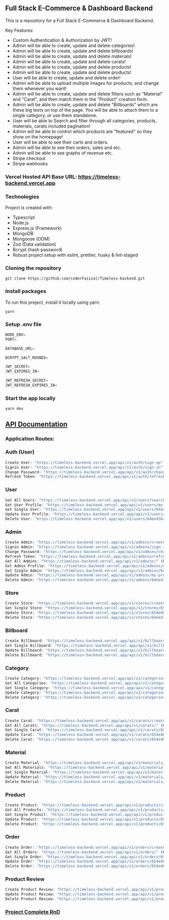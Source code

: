 ## Full Stack E-Commerce & Dashboard Backend

This is a repository for a Full Stack E-Commerce & Dashboard Backend.

Key Features:

- Custom Authentication & Authorization by JWT!
- Admin will be able to create, update and delete categories!
- Admin will be able to create, update and delete billboards!
- Admin will be able to create, update and delete materials!
- Admin will be able to create, update and delete carats!
- Admin will be able to create, update and delete products!
- Admin will be able to create, update and delete products!
- User will be able to create, update and delete order!
- Admin will be able to upload multiple images for products, and change them whenever you want!
- Admin will be able to create, update and delete filters such as "Material" and "Carat", and then match them in the "Product" creation form.
- Admin will be able to create, update and delete "Billboards" which are these big texts on top of the page. You will be able to attach them to a single category, or use them standalone.
- User will be able to Search and filter through all categories, products, materials, carats included pagination!
- Admin will be able to control which products are "featured" so they show on the homepage!
- User will be able to see their carts and orders.
- Admin will be able to see their orders, sales and etc.
- Admin will be able to see graphs of revenue etc.
- Stripe checkout
- Stripe webhooks

### Vercel Hosted API Base URL: https://timeless-backend.vercel.app

### Technologies

Project is created with:

- Typescript
- Node.js
- Express.js (Framework)
- MongoDB
- Mongoose (ODM)
- Zod (Data validation)
- Bcrypt (hash password)
- Robust project setup with eslint, prettier, husky & lint-staged

### Cloning the repository

```shell
git clone https://github.com/coderFaiisal/Timeless-backend.git
```

### Install packages

To run this project, install it locally using yarn:

```shell
yarn
```

### Setup .env file

```ts
NODE_ENV=
PORT=

DATABASE_URL=

BCRYPT_SALT_ROUNDS=

JWT_SECRET=
JWT_EXPIRES_IN=

JWT_REFRESH_SECRET=
JWT_REFRESH_EXPIRES_IN=
```

### Start the app locally

```shell
yarn dev
```

## [API Documentation](https://documenter.getpostman.com/view/29322785/2s9YXk3gAs)

### Application Routes:

### Auth (User)

```ts
Create User: "https://timeless-backend.vercel.app/api/v1/auth/sign-up" (POST)
Signin User: "https://timeless-backend.vercel.app/api/v1/auth/sign-in" (POST)
Change Password: "https://timeless-backend.vercel.app/api/v1/auth/change-password" (POST)
Refresh Token: "https://timeless-backend.vercel.app/api/v1/auth/refresh-token" (POST)
```

### User

```ts
Get All Users: "https://timeless-backend.vercel.app/api/v1/users?search&filter" (GET) (Admin)
Get User Profile: "https://timeless-backend.vercel.app/api/v1/users/my-profile" (GET) (Auth User)
Get Single User: "https://timeless-backend.vercel.app/api/v1/users/64ee43b42c55973c5e376ac8" (Single GET) (Admin)
Update User Profile: "https://timeless-backend.vercel.app/api/v1/users/my-profile" (PATCH) (Auth User)
Delete User: "https://timeless-backend.vercel.app/api/v1/users/64ee43b42c55973c5e376ac8" (DELETE) (Auth User)
```

### Admin

```ts
Create Admin: "https://timeless-backend.vercel.app/api/v1/admins/create-admin" (POST)
Signin Admin: "https://timeless-backend.vercel.app/api/v1/admins/sign-in" (POST)
Change Password: "https://timeless-backend.vercel.app/api/v1/admins/change-password" (POST)
Refresh Token: "https://timeless-backend.vercel.app/api/v1/admins/refresh-token" (POST)
Get All Admins: "https://timeless-backend.vercel.app/api/v1/admins/" (GET) (Admin)
Get Admin Profile: "https://timeless-backend.vercel.app/api/v1/admins/my-profile" (GET) (Admin)
Get Single Admin: "https://timeless-backend.vercel.app/api/v1/admins/64ee43b42c55973c5e376ac8" (GET) (Admin)
Update Admin: "https://timeless-backend.vercel.app/api/v1/admins/my-profile" (PATCH) (Admin)
Delete Admin: "https://timeless-backend.vercel.app/api/v1/admins/64ee43b42c55973c5e376ac8" (DELETE) (Admin)
```

### Store

```ts
Create Store: "https://timeless-backend.vercel.app/api/v1/stores/create-store" (POST) (Admin)
Get Single Store: "https://timeless-backend.vercel.app/api/v1/stores/654e4850e878e7c1c8804100" (GET) (Admin)
Update Store: "https://timeless-backend.vercel.app/api/v1/stores/654e4850e878e7c1c8804100" (PATCH) (Admin)
Delete Store: "https://timeless-backend.vercel.app/api/v1/stores/64ee43b42c55973c5e376ac8" (DELETE) (Super Admin)
```

### Billboard

```ts
Create Billboard: "https://timeless-backend.vercel.app/api/v1/billboards/create-billboard" (POST) (Admin)
Get Single Billboard: "https://timeless-backend.vercel.app/api/v1/billboards/654e4850e878e7c1c8804100" (GET) (Admin)
Update Billboard: "https://timeless-backend.vercel.app/api/v1/billboards/654e4850e878e7c1c8804100" (PATCH) (Admin)
Delete Billboard: "https://timeless-backend.vercel.app/api/v1/billboards/654e4850e878e7c1c8804100" (DELETE) (Super Admin)
```

### Category

```ts
Create Category: "https://timeless-backend.vercel.app/api/v1/categories/create-category" (POST) (Admin)
Get All Categories: "https://timeless-backend.vercel.app/api/v1/categories/" (GET)
Get Single Category: "https://timeless-backend.vercel.app/api/v1/categories/654e4850e878e7c1c8804100" (GET)
Update Category: "https://timeless-backend.vercel.app/api/v1/categories/654e4850e878e7c1c8804100" (PATCH) (Admin)
Delete Category: "https://timeless-backend.vercel.app/api/v1/categories/654e4850e878e7c1c8804100" (DELETE) (Super Admin)
```

### Carat

```ts
Create Carat: "https://timeless-backend.vercel.app/api/v1/carats/create-carat" (POST) (Admin)
Get All Carats: "https://timeless-backend.vercel.app/api/v1/carats/" (GET) (Admin)
Get Single Carat: "https://timeless-backend.vercel.app/api/v1/carats/654e4850e878e7c1c8804100" (GET) (Admin)
Update Carat: "https://timeless-backend.vercel.app/api/v1/carats/654e4850e878e7c1c8804100" (PATCH) (Admin)
Delete Carat: "https://timeless-backend.vercel.app/api/v1/carats/654e4850e878e7c1c8804100" (DELETE) (Super Admin)
```

### Material

```ts
Create Material: "https://timeless-backend.vercel.app/api/v1/materials/create-material" (POST) (Admin)
Get All Materials: "https://timeless-backend.vercel.app/api/v1/materials/" (GET) (Admin)
Get Single Material: "https://timeless-backend.vercel.app/api/v1/materials/654e4850e878e7c1c8804100" (GET) (Admin)
Update Material: "https://timeless-backend.vercel.app/api/v1/materials/654e4850e878e7c1c8804100" (PATCH) (Admin)
Delete Material: "https://timeless-backend.vercel.app/api/v1/materials/654e4850e878e7c1c8804100" (DELETE) (Super Admin)
```

### Product

```ts
Create Product: "https://timeless-backend.vercel.app/api/v1/products/create-product" (POST) (Admin)
Get All Products: "https://timeless-backend.vercel.app/api/v1/products/" (GET)
Get Single Product: "https://timeless-backend.vercel.app/api/v1/products/654e4850e878e7c1c8804100" (GET)
Update Product: "https://timeless-backend.vercel.app/api/v1/products/654e4850e878e7c1c8804100" (PATCH) (Admin)
Delete Product: "https://timeless-backend.vercel.app/api/v1/products/654e4850e878e7c1c8804100" (DELETE) (Super Admin)
```

### Order

```ts
Create Order: "https://timeless-backend.vercel.app/api/v1/orders/create-order" (POST) (User)
Get All Orders: "https://timeless-backend.vercel.app/api/v1/orders/" (GET) (Admin & Auth User)
Get Single Order: "https://timeless-backend.vercel.app/api/v1/orders/654e4850e878e7c1c8804100" (GET) (Admin & Auth User)
Update Order: "https://timeless-backend.vercel.app/api/v1/orders/654e4850e878e7c1c8804100" (PATCH) (Admin & Auth User)
Delete Order: "https://timeless-backend.vercel.app/api/v1/orders/654e4850e878e7c1c8804100" (DELETE) (Admin & Auth User)
```

### Product Review

```ts
Create Product Review: "https://timeless-backend.vercel.app/api/v1/productReviews/654f59d43c04a5a4966d5917" (POST) (User)
Update Product Review: "https://timeless-backend.vercel.app/api/v1/productReviews/654f59d43c04a5a4966d5917" (PATCH) (User)
Delete Product Review: "https://timeless-backend.vercel.app/api/v1/productReviews/654f59d43c04a5a4966d5917" (DELETE) (User)
```

### [Project Complete RnD](https://www.notion.so/Timeless-Jewellery-c2fc3a5892ac4a3fa74dd9a1401dd402?pvs=4)
